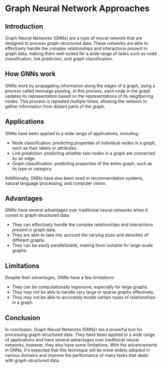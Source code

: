 # Graph Neural Network Approaches
## Introduction
Graph Neural Networks (GNNs) are a type of neural network that are designed to process graph-structured data. These networks are able to effectively handle the complex relationships and interactions present in graph data, making them well-suited for a wide range of tasks such as node classification, link prediction, and graph classification.

## How GNNs work
GNNs work by propagating information along the edges of a graph, using a process called message passing. In this process, each node in the graph updates its representation based on the representations of its neighboring nodes. This process is repeated multiple times, allowing the network to gather information from distant parts of the graph.

## Applications
GNNs have been applied to a wide range of applications, including:

- Node classification: predicting properties of individual nodes in a graph, such as their labels or attributes.
- Link prediction: predicting whether two nodes in a graph are connected by an edge.
- Graph classification: predicting properties of the entire graph, such as its type or category.

Additionally, GNNs have also been used in recommendation systems, natural language processing, and computer vision.

## Advantages
GNNs have several advantages over traditional neural networks when it comes to graph-structured data:

- They can effectively handle the complex relationships and interactions present in graph data.
- They are able to take into account the varying sizes and densities of different graphs.
- They can be easily parallelizable, making them suitable for large-scale graphs.

## Limitations
Despite their advantages, GNNs have a few limitations:

- They can be computationally expensive, especially for large graphs.
- They may not be able to handle very large or sparse graphs effectively.
- They may not be able to accurately model certain types of relationships in a graph.

## Conclusion
In conclusion, Graph Neural Networks (GNNs) are a powerful tool for processing graph-structured data. They have been applied to a wide range of applications and have several advantages over traditional neural networks, however, they also have some limitations. With the advancements in GNNs, it's expected that this technique will be more widely adopted in various domains and improve the performance of many tasks that deals with graph-structured data.
